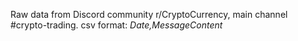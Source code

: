 Raw data from Discord community r/CryptoCurrency, main channel #crypto-trading. 
csv format: *Date,MessageContent*
